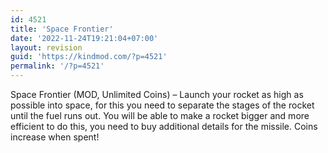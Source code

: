 ```yaml
---
id: 4521
title: 'Space Frontier'
date: '2022-11-24T19:21:04+07:00'
layout: revision
guid: 'https://kindmod.com/?p=4521'
permalink: '/?p=4521'
---
```


Space Frontier (MOD, Unlimited Coins) – Launch your rocket as high as possible into space, for this you need to separate the stages of the rocket until the fuel runs out. You will be able to make a rocket bigger and more efficient to do this, you need to buy additional details for the missile. Coins increase when spent!